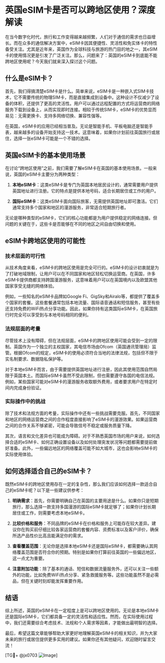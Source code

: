 # 英国eSIM卡是否可以跨地区使用？深度解读

在当今数字化时代，旅行和工作变得越来越频繁，人们对于通信的需求也日益增长。而在众多的通信解决方案中，eSIM卡因其便捷性、灵活性和免实体卡的特性备受关注。尤其是近年来，英国作为全球科技与旅游的热门目的地之一，其eSIM卡的使用情况更是引发了广泛关注。那么，问题来了：英国的eSIM卡到底能不能跨地区使用呢？今天我们就来深入探讨这个问题。

## 什么是eSIM卡？

首先，我们得搞清楚eSIM卡是什么。简单来说，eSIM卡是一种嵌入式SIM卡技术，它不需要传统的物理SIM卡，而是直接集成到设备中。这种设计不仅减少了设备的体积，还提供了更高的灵活性。用户可以通过远程配置的方式将运营商的网络服务下载到设备上，从而实现即时连接。相较于传统SIM卡，eSIM卡的优势显而易见：无需更换卡、支持多网络切换、兼容性强等。

在英国，eSIM卡的应用已经相当普及。无论是智能手机、平板电脑还是智能手表，越来越多的设备开始支持这一技术。这意味着，如果你计划前往英国旅行或居住，选择一张eSIM卡可能是一个不错的选择。

## 英国eSIM卡的基本使用场景

在讨论“跨地区使用”之前，我们需要了解eSIM卡在英国的基本使用场景。一般来说，英国的eSIM卡主要分为两种类型：

1. **本地eSIM卡**：这类eSIM卡是专门为英国本地居民设计的，通常需要用户提供英国地址进行注册。它的特点是提供本地号码，适合长期居住或工作的用户。

2. **国际eSIM卡**：这类eSIM卡面向国际旅客，无需提供英国地址即可激活。它们通常支持多个国家和地区的漫游服务，非常适合短期旅行者。

无论是哪种类型的eSIM卡，它们的核心功能都是为用户提供稳定的网络连接。但问题的关键在于，这些卡是否能够在不同的地区之间自由切换和使用。

## eSIM卡跨地区使用的可能性

### 技术层面的可行性

从技术角度来看，eSIM卡的跨地区使用是完全可行的。eSIM卡的设计初衷就是为了打破地域限制，让用户可以在不同国家和地区轻松切换运营商。在英国，许多eSIM卡提供商都支持跨国漫游服务，这意味着用户可以在英国境内以及欧盟其他国家享受无缝的网络体验。

例如，一些知名的eSIM卡品牌如Google Fi、GigSky和Airalo等，都提供了覆盖多个国家的套餐。这些套餐通常包括本地流量、国际语音通话和短信服务，甚至有些还支持免费的WiFi热点分享功能。因此，如果你持有这类国际eSIM卡，在英国旅行时完全可以享受到与本地号码相同的便利。

### 法规层面的考量

尽管技术上没有障碍，但在法规层面，eSIM卡的跨地区使用可能会受到一定的限制。英国作为一个独立的主权国家，其电信市场由Ofcom（英国通讯管理局）监管。根据Ofcom的规定，eSIM卡的使用必须符合当地的法律法规，包括但不限于实名制要求、数据隐私保护等。

对于本地eSIM卡而言，由于需要提供英国地址进行注册，因此其使用范围自然局限于英国本土。而国际eSIM卡虽然不受此限制，但也需要遵守各国的电信法规。例如，某些国家可能对eSIM卡的漫游服务收取额外费用，或者要求用户在特定时间内完成身份验证。

### 实际操作中的挑战

除了技术和法规方面的考量，实际操作中还有一些挑战需要克服。首先，不同国家和地区的网络运营商之间的合作程度直接影响了eSIM卡的漫游效果。如果运营商之间的合作关系不够紧密，可能会导致信号不稳定或服务质量下降。

其次，语言和文化差异也可能成为障碍。对于不熟悉英国市场的用户来说，如何选择合适的eSIM卡、如何正确设置设备以及如何处理突发状况等问题都需要提前做好准备。此外，一些偏远地区的网络覆盖可能不如大城市，这也会影响eSIM卡的实际使用体验。

## 如何选择适合自己的eSIM卡？

既然eSIM卡的跨地区使用存在一定的复杂性，那么我们应该如何选择一款适合自己的eSIM卡呢？以下是一些建议供参考：

1. **明确需求**：首先，你需要明确自己在英国的主要用途是什么。如果你只是短期旅行，那么选择一款支持多国漫游的国际eSIM卡就足够了；如果你计划长期居住或工作，则需要考虑本地eSIM卡。

2. **比较价格和服务**：不同品牌的eSIM卡在价格和服务上可能存在较大差异。建议你在购买前仔细比较各家运营商的套餐内容、资费标准以及客户评价，确保所选产品性价比高且能满足你的需求。

3. **查看覆盖范围**：无论你是选择本地eSIM卡还是国际eSIM卡，都需要确认其网络覆盖范围是否符合你的预期。特别是如果你打算前往英国的一些偏远地区，这一点尤为重要。

4. **注意附加功能**：除了基本的通话、短信和数据流量服务外，还可以关注一些额外的功能，比如免费WiFi热点分享、紧急救援服务等。这些功能虽然不是必需品，但在关键时刻却能发挥重要作用。

## 结语

综上所述，英国的eSIM卡在一定程度上是可以跨地区使用的。无论是本地eSIM卡还是国际eSIM卡，它们都具备一定的灵活性和适应性。然而，在实际使用过程中，我们还需要综合考虑技术、法规和个人需求等因素，才能做出最明智的选择。

最后，希望这篇文章能够帮助大家更好地理解英国eSIM卡的相关知识，并为大家未来的旅行或居住提供更多实用的建议。如果你还有其他疑问，欢迎随时留言交流！

[TG💪+ @jx0703 ![Image](https://github.com/user-attachments/assets/dbca1d08-cadb-493c-b0ec-ad6f7a83f270)]